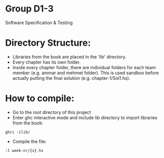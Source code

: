 Group D1-3
==========
Software Specification &amp; Testing

Directory Structure:
====================
* Libraries from the book are placed in the 'lib' directory.
* Every chapter has its own folder.
* Inside every chapter folder, there are individual folders for each team member (e.g. ammar and mehmet folder). This is used sandbox before actually putting the final solution (e.g. chapter-1/Sol1.hs).

How to compile:
===============
* Go to the root directory of this project
* Enter ghc interactive mode and include lib directory to import libraries from the book:
```
ghci -ilib/
```
* Compile the file:
```
:l week-nr/{x}.hs
```

